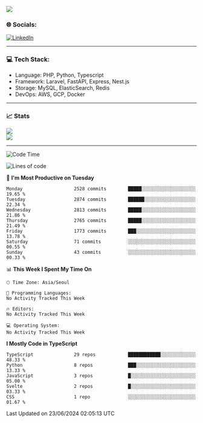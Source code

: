 <!--[![](https://visitcount.itsvg.in/api?id=jin-wk&icon=7&color=12)](https://visitcount.itsvg.in)-->
<!--[![Hits](https://hits.seeyoufarm.com/api/count/incr/badge.svg?url=https%3A%2F%2Fgithub.com%2Fjin-wk&count_bg=%235F625C&title_bg=%23555555&icon=github.svg&icon_color=%23E7E7E7&title=Hits&edge_flat=false)](https://hits.seeyoufarm.com)-->
![](https://komarev.com/ghpvc/?username=jin-wk&color=lightgrey&style=for-the-badge)

### 🌐 Socials:
[![LinkedIn](https://img.shields.io/badge/LinkedIn-%230077B5.svg?logo=linkedin&logoColor=white)](https://linkedin.com/in/jinwook-lee-242625241) 

---

### 💻 Tech Stack:
  - Language: PHP, Python, Typescript
  - Framework: Laravel, FastAPI, Express, Nest.js
  - Storage: MySQL, ElasticSearch, Redis
  - DevOps: AWS, GCP, Docker

---

### 📈 Stats
![](https://github-readme-stats.vercel.app/api?username=jin-wk&theme=dark&hide_border=true&include_all_commits=true&count_private=true)<br/>
![](https://github-readme-streak-stats.herokuapp.com/?user=jin-wk&theme=dark&hide_border=true)<br/>

---

<!--START_SECTION:waka-->
![Code Time](http://img.shields.io/badge/Code%20Time-1%2C527%20hrs%2036%20mins-blue)

![Lines of code](https://img.shields.io/badge/From%20Hello%20World%20I%27ve%20Written-3.4%20million%20lines%20of%20code-blue)

📅 **I'm Most Productive on Tuesday** 

```text
Monday                   2528 commits        █████░░░░░░░░░░░░░░░░░░░░   19.65 % 
Tuesday                  2874 commits        ██████░░░░░░░░░░░░░░░░░░░   22.34 % 
Wednesday                2813 commits        █████░░░░░░░░░░░░░░░░░░░░   21.86 % 
Thursday                 2765 commits        █████░░░░░░░░░░░░░░░░░░░░   21.49 % 
Friday                   1773 commits        ███░░░░░░░░░░░░░░░░░░░░░░   13.78 % 
Saturday                 71 commits          ░░░░░░░░░░░░░░░░░░░░░░░░░   00.55 % 
Sunday                   43 commits          ░░░░░░░░░░░░░░░░░░░░░░░░░   00.33 % 
```


📊 **This Week I Spent My Time On** 

```text
🕑︎ Time Zone: Asia/Seoul

💬 Programming Languages: 
No Activity Tracked This Week

🔥 Editors: 
No Activity Tracked This Week

💻 Operating System: 
No Activity Tracked This Week
```

**I Mostly Code in TypeScript** 

```text
TypeScript               29 repos            ████████████░░░░░░░░░░░░░   48.33 % 
Python                   8 repos             ███░░░░░░░░░░░░░░░░░░░░░░   13.33 % 
JavaScript               3 repos             █░░░░░░░░░░░░░░░░░░░░░░░░   05.00 % 
Svelte                   2 repos             █░░░░░░░░░░░░░░░░░░░░░░░░   03.33 % 
CSS                      1 repo              ░░░░░░░░░░░░░░░░░░░░░░░░░   01.67 % 
```




 Last Updated on 23/06/2024 02:05:13 UTC
<!--END_SECTION:waka-->
